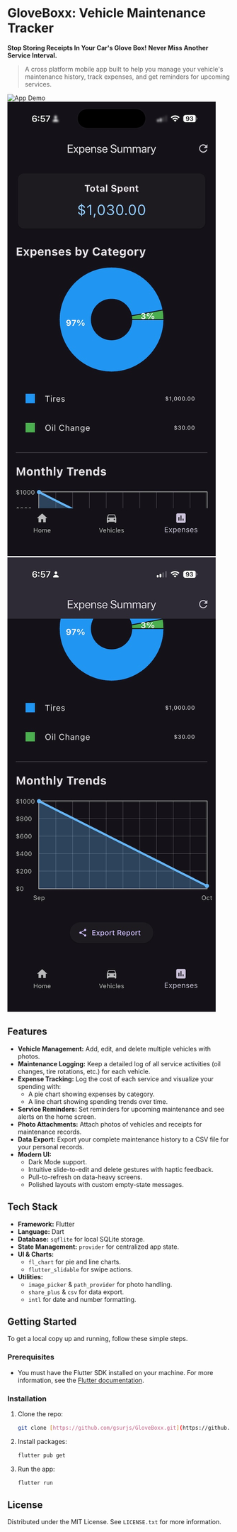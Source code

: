 # GloveBoxx: Vehicle Maintenance Tracker

**Stop Storing Receipts In Your Car's Glove Box!**
**Never Miss Another Service Interval.**

> A cross platform mobile app built to help you manage your vehicle's maintenance history, track expenses, and get reminders for upcoming services.

![App Demo](./assets/screenrec.gif) ![App Demo](./assets/expense0.jpg) ![App Demo](./assets/expense1.jpg)

## Features

* **Vehicle Management:** Add, edit, and delete multiple vehicles with photos.
* **Maintenance Logging:** Keep a detailed log of all service activities (oil changes, tire rotations, etc.) for each vehicle.
* **Expense Tracking:** Log the cost of each service and visualize your spending with:
    * A pie chart showing expenses by category.
    * A line chart showing spending trends over time.
* **Service Reminders:** Set reminders for upcoming maintenance and see alerts on the home screen.
* **Photo Attachments:** Attach photos of vehicles and receipts for maintenance records.
* **Data Export:** Export your complete maintenance history to a CSV file for your personal records.
* **Modern UI:**
    * Dark Mode support.
    * Intuitive slide-to-edit and delete gestures with haptic feedback.
    * Pull-to-refresh on data-heavy screens.
    * Polished layouts with custom empty-state messages.

## Tech Stack

* **Framework:** Flutter
* **Language:** Dart
* **Database:** `sqflite` for local SQLite storage.
* **State Management:** `provider` for centralized app state.
* **UI & Charts:**
    * `fl_chart` for pie and line charts.
    * `flutter_slidable` for swipe actions.
* **Utilities:**
    * `image_picker` & `path_provider` for photo handling.
    * `share_plus` & `csv` for data export.
    * `intl` for date and number formatting.

## Getting Started

To get a local copy up and running, follow these simple steps.

### Prerequisites

* You must have the Flutter SDK installed on your machine. For more information, see the [Flutter documentation](https://flutter.dev/docs/get-started/install).

### Installation

1.  Clone the repo:
    ```sh
    git clone [https://github.com/gsurjs/GloveBoxx.git](https://github.com/gsurjs/GloveBoxx.git)
    ```
2.  Install packages:
    ```sh
    flutter pub get
    ```
3.  Run the app:
    ```sh
    flutter run
    ```

## License

Distributed under the MIT License. See `LICENSE.txt` for more information.